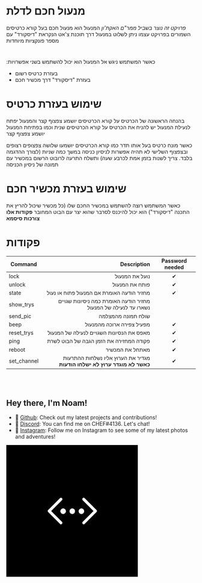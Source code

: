 
# מנעול חכם לדלת

*פרויקט זה נוצר בשביל ממר"ם האקת'ון*
המנעול הוא מנעול חכם בעל קורא כרטיסים השמורים בפרויקט עצמו
ניתן לשלוט במנעול דרך תוכנת צ'אט הנקראת "דיסקורד" עם מספר פונקציות מיוחדות

#

:כאשר המשתמש ניגש אל המנעול הוא יכול להשתמש בשני אפשרויות
* בעזרת כרטיס רשום
* בעזרת "דיסקורד" דרך מכשיר חכם

# שימוש בעזרת כרטיס

בהנחה הראשונה של הכרטיס על קורא הכרטיסים יושמע צפצוף קצר והמנעול יפתח
לנעילת המנעול יש להניח את הכרטיס על קורא הכרטיסים שנית וכמו בפתיחת המנעול יושמע צפצוף קצר

כאשר מונח כרטיס בעל אותו תדר כמו קורא הכרטיסים יושמעו שלושה צפצופים רצופים ובצפצוף השלישי לא תהיה אפשרות לניסיון כניסה במשך כמה שניות (לצורך ההדגמה בלבד. צריך לשנות בזמן אמת לכרבע שעה) ותשלח התרעה לרובוט הרשום במכשיר עם תמונה של ניסיון הכניסה

# שימוש בעזרת מכשיר חכם

כאשר המשתמש רוצה להשתמש במכשיר החכם שלו (כל מכשיר שיכול להריץ את התכנה "דיסקורד") הוא יכול להיכנס לסרבר שהוא יצר עם הבוט המחובר
**פקודות אלו צורכות סיסמא**

# פקודות

| Command |     Description     | Password needed |
|---|---:|:-:|
| lock | נועל את המנעול | ✔ |
| unlock | פותח את המנעול | ✔ |
| state | מחזיר הודעה האומרת אם המנעול פתוח או נעול | ✔ |
| show_trys | מחזיר הודעה האומרת כמה ניסיונות שגויים נשארו עד לנעילה של המנעול |  |
| send_pic | שולח תמונה מהמצלמה |  |
| beep | מפעיל צפירה ארוכה מהמנעול | ✔ |
| reset_trys | מאפס את הנסיונות השגויים לנעילה של המנעול | ✔ |
| ping | פקודה המחזירה את הזמן הגבה של הבוט לשרת | ✔ |
| reboot | מאתחל את המכשיר | ✔ |
| set_channel | מגדיר את הערוץ אליו נשלחות ההתרעות </br> **כאשר לא מוגדר ערוץ לא ישלחו הודעות** | ✔ |









</br></br>
## Hey there, I'm Noam!

- 🌟 [Github](https://github.com/noamavned): Check out my latest projects and contributions!
- 💬 [Discord](https://discord.com/): You can find me on CHEF#4136. Let's chat!
- 📸 [Instagram](https://www.instagram.com/noam_avned/): Follow me on Instagram to see some of my latest photos and adventures!

<img src="https://github.com/noamavned/DoorLockMamramProject/blob/main/images_not_related/onlinelogo.jpg" width="350" title="hi">
